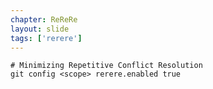```yaml
---
chapter: ReReRe
layout: slide
tags: ['rerere']
---
```


	# Minimizing Repetitive Conflict Resolution
	git config <scope> rerere.enabled true